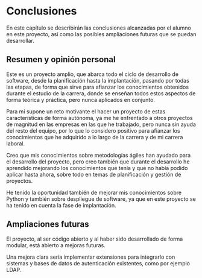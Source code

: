 # Conclusiones

<!--
A chapter that concludes the thesis by summarising the learning points
and outlining future areas for research
-->

En este capítulo se describirán las conclusiones alcanzadas por el alumno en este proyecto, así como las posibles ampliaciones futuras que se puedan desarrollar.

## Resumen y opinión personal

Este es un proyecto amplio, que abarca todo el ciclo de desarrollo de software, desde la planificación hasta la implantación, pasando por todas las etapas, de forma que sirve para afianzar los conocimientos obtenidos durante el estudio de la carrera, donde se enseñan todos estos aspectos de forma teórica y práctica, pero nunca aplicados en conjunto.

Para mi supone un reto motivante el hacer un proyecto de estas características de forma autónoma, ya me he enfrentado a otros proyectos de magnitud en las empresas en las que he trabajado, pero nunca sin ayuda del resto del equipo, por lo que lo considero positivo para afianzar los conocimientos que he adquirido a lo largo de la carrera y de mi carrera laboral.

Creo que mis conocimientos sobre metodologías ágiles han ayudado para el desarrollo del proyecto, pero creo también que durante el desarrollo he aprendido mejorando los conocimientos que tenía y que no había podido aplicar hasta ahora, sobre todo en temas de planificación y gestión de proyectos.

He tenido la oportunidad también de mejorar mis conocimientos sobre Python y también sobre despliegue de software, ya que en este proyecto se ha tenido en cuenta la fase de implantación.

## Ampliaciones futuras

El proyecto, al ser código abierto y al haber sido desarrollado de forma modular, está abierto a mejoras futuras.

Una mejora clara sería implementar extensiones para integrarlo con sistemas y bases de datos de autenticación existentes, como por ejemplo LDAP.
